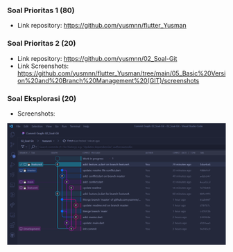 ### Soal Prioritas 1 (80)
  - Link repository:
https://github.com/yusmnn/flutter_Yusman

### Soal Prioritas 2 (20)
  - Link repository:
https://github.com/yusmnn/02_Soal-Git
  - Link Screenshots:
https://github.com/yusmnn/flutter_Yusman/tree/main/05_Basic%20Version%20and%20Branch%20Management%20(GIT)/screenshots

### Soal Eksplorasi (20)
  - Screenshots:
<img src="https://github.com/yusmnn/flutter_Yusman/blob/main/05_Basic%20Version%20and%20Branch%20Management%20(GIT)/screenshots/git-graph.png" width="700"/>

